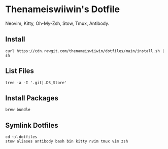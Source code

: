 # Thenameiswiiwin's Dotfile

Neovim, Kitty, Oh-My-Zsh, Stow, Tmux, Antibody.

## Install

```
curl https://cdn.rawgit.com/thenameiswiiwin/dotfiles/main/install.sh | sh
```

## List Files

```
tree -a -I '.git|.DS_Store'
```

## Install Packages

```
brew bundle
```

## Symlink Dotfiles

```
cd ~/.dotfiles
stow aliases antibody bash bin kitty nvim tmux vim zsh
```
